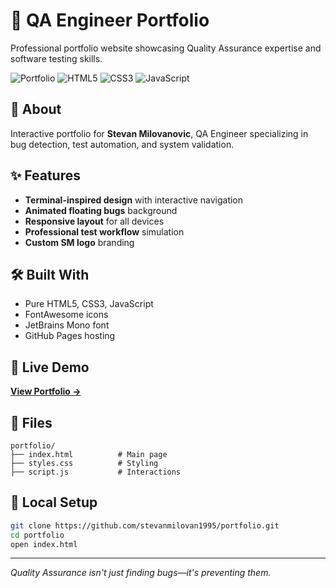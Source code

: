 # 🐛 QA Engineer Portfolio

Professional portfolio website showcasing Quality Assurance expertise and software testing skills.

![Portfolio](https://img.shields.io/badge/Status-Live-brightgreen)
![HTML5](https://img.shields.io/badge/HTML5-E34F26?style=flat&logo=html5&logoColor=white)
![CSS3](https://img.shields.io/badge/CSS3-1572B6?style=flat&logo=css3&logoColor=white)
![JavaScript](https://img.shields.io/badge/JavaScript-F7DF1E?style=flat&logo=javascript&logoColor=black)

## 🎯 About

Interactive portfolio for **Stevan Milovanovic**, QA Engineer specializing in bug detection, test automation, and system validation.

## ✨ Features

- **Terminal-inspired design** with interactive navigation
- **Animated floating bugs** background
- **Responsive layout** for all devices
- **Professional test workflow** simulation
- **Custom SM logo** branding

## 🛠️ Built With

- Pure HTML5, CSS3, JavaScript
- FontAwesome icons
- JetBrains Mono font
- GitHub Pages hosting

## 🚀 Live Demo

[**View Portfolio →**](https://YOUR_USERNAME.github.io/portfolio)

## 📁 Files

```
portfolio/
├── index.html          # Main page
├── styles.css          # Styling  
├── script.js           # Interactions
```

## 🔧 Local Setup

```bash
git clone https://github.com/stevanmilovan1995/portfolio.git
cd portfolio
open index.html
```
---
*Quality Assurance isn't just finding bugs—it's preventing them.*
